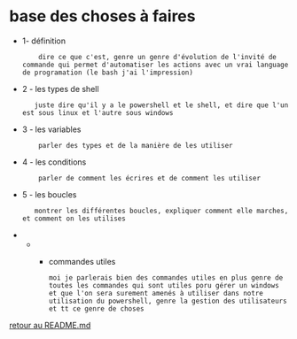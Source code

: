 # base des choses à faires

* 1- définition
          
          dire ce que c'est, genre un genre d'évolution de l'invité de commande qui permet d'automatiser les actions avec un vrai language de programation (le bash j'ai l'impression)
          
* 2 - les types de shell
         
         juste dire qu'il y a le powershell et le shell, et dire que l'un est sous linux et l'autre sous windows
          
* 3 - les variables
          
          parler des types et de la manière de les utiliser
          
* 4 - les conditions
        
          parler de comment les écrires et de comment les utiliser
          
* 5 - les boucles
         
         montrer les différentes boucles, expliquer comment elle marches, et comment on les utilises
          
* + - commandes utiles

          moi je parlerais bien des commandes utiles en plus genre de toutes les commandes qui sont utiles poru gérer un windows et que l'on sera surement amenés à utiliser dans notre utilisation du powershell, genre la gestion des utilisateurs et tt ce genre de choses
          
[retour au README.md](https://github.com/LBROCHARD/cours-linux)
